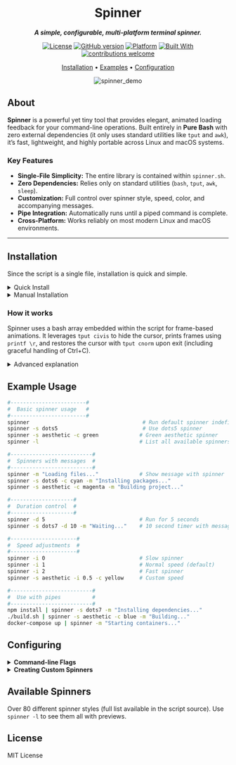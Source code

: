 <div align="center">

# Spinner

***A simple, configurable, multi-platform terminal spinner.***

[![License](https://img.shields.io/badge/License-MIT-green.svg)](LICENSE)
[![GitHub version](https://img.shields.io/badge/version-1.0.0-blue.svg)](https://github.com/00msjr/spinner)
[![Platform](https://img.shields.io/badge/Platform-macOS%20%7C%20Linux-orange.svg)]()
[![Built With](https://img.shields.io/badge/Built%20With-Bash-404040.svg)](https://www.gnu.org/software/bash/)
[![contributions welcome](https://img.shields.io/badge/contributions-welcome-brightgreen.svg?style=flat)](https://github.com/00msjr/spinner/issues)

[Installation](#installation) • [Examples](#example-usage) • [Configuration](#configuring)

![spinner_demo](https://raw.githubusercontent.com/00msjr/spinner/main/demo.gif)

</div>

## About

**Spinner** is a powerful yet tiny tool that provides elegant, animated loading feedback for your command-line operations. Built entirely in **Pure Bash** with zero external dependencies (it only uses standard utilities like `tput` and `awk`), it’s fast, lightweight, and highly portable across Linux and macOS systems.

### Key Features

* **Single-File Simplicity:** The entire library is contained within `spinner.sh`.
* **Zero Dependencies:** Relies only on standard utilities (`bash`, `tput`, `awk`, `sleep`).
* **Customization:** Full control over spinner style, speed, color, and accompanying messages.
* **Pipe Integration:** Automatically runs until a piped command is complete.
* **Cross-Platform:** Works reliably on most modern Linux and macOS environments.

---

## Installation

Since the script is a single file, installation is quick and simple.

<details>
<summary>Quick Install</summary>

```sh
# 1. Download the script and name it 'spinner'
sudo curl -o /usr/local/bin/spinner https://raw.githubusercontent.com/00msjr/spinner/main/spinner.sh

# 2. Make it executable
sudo chmod +x /usr/local/bin/spinner
```

</details>

<details>
<summary>Manual Installation</summary>

```sh
# Clone the repository
git clone https://github.com/00msjr/spinner
cd spinner

# Make the script executable
chmod +x spinner.sh

# Copy the file to a directory in your PATH (e.g., /usr/local/bin)
sudo cp spinner.sh /usr/local/bin/spinner
```

</details>

### How it works

Spinner uses a bash array embedded within the script for frame-based animations. It leverages `tput civis` to hide the cursor, prints frames using `printf \r`, and restores the cursor with `tput cnorm` upon exit (including graceful handling of Ctrl+C).

<details>
<summary>Advanced explanation</summary>

#### Spinner Configurations

Spinners are defined internally as bash arrays with frame-based animations. Each spinner has:

* A unique name identifier (e.g., `aesthetic`)
* An array of animation frames stored as `SPINNER_name`
* Configurable display intervals

#### Customization Options

* **Speed Control:** Set animation speed from 0 (slow) to 2 (fast), with automatic interval calculation.
* **Color Options:** Choose from 8 standard terminal colors (black, red, green, yellow, blue, magenta, cyan, white).
* **Message Display:** Add custom loading messages that appear alongside the spinner.
* **Duration Control:** Run spinners for a fixed time period or indefinitely.

#### Pipe Integration

The spinner automatically detects when its standard input is being used in a pipeline:

```sh
./long-running-script.sh | spinner -s dots -m "Processing..."
```

The spinner will run in the background until the piped command completes, providing clear visual feedback.

</details>

## Example Usage

```sh
#------------------------#
#  Basic spinner usage   #
#------------------------#
spinner                                    # Run default spinner indefinitely
spinner -s dots5                           # Use dots5 spinner
spinner -s aesthetic -c green             # Green aesthetic spinner
spinner -l                                # List all available spinners

#--------------------------#
#  Spinners with messages  #
#--------------------------#
spinner -m "Loading files..."             # Show message with spinner
spinner -s dots6 -c cyan -m "Installing packages..."
spinner -s aesthetic -c magenta -m "Building project..."

#--------------------#
#  Duration control  #
#--------------------#
spinner -d 5                              # Run for 5 seconds
spinner -s dots7 -d 10 -m "Waiting..."    # 10 second timer with message

#---------------------#
#  Speed adjustments  #
#---------------------#
spinner -i 0                              # Slow spinner
spinner -i 1                              # Normal speed (default)
spinner -i 2                              # Fast spinner
spinner -s aesthetic -i 0.5 -c yellow     # Custom speed

#--------------------------#
#  Use with pipes          #
#--------------------------#
npm install | spinner -s dots7 -m "Installing dependencies..."
./build.sh | spinner -s aesthetic -c blue -m "Building..."
docker-compose up | spinner -m "Starting containers..."
```

## Configuring

<details>
<summary><strong>Command-line Flags</strong></summary>

Main configuration flags:

* `-s, --spinner NAME` - Select spinner from the list (default: aesthetic)
* `-i, --interval N` - Set speed 0=slow, 1=default, 2=fast (default: 1)
* `-c, --color COLOR` - Set spinner color (red, green, yellow, blue, magenta, cyan, white)
* `-d, --duration SECONDS` - Run for fixed duration then exit
* `-m, --message TEXT` - Display message alongside spinner
* `-l, --list` - List all available spinners
* `-h, --help` - Show help message

Run `spinner --help` for complete documentation.

</details>

<details>
<summary><strong>Creating Custom Spinners</strong></summary>

To create custom spinners, edit the `spinner.sh` file and add your array directly near the other `declare -a SPINNER_...` definitions:

```sh
declare -a SPINNER_myspinner=('frame1' 'frame2' 'frame3')
```

Then use it: `spinner -s myspinner`

The new spinner will automatically be available in the list and ready to use.

</details>

## Available Spinners

Over 80 different spinner styles (full list available in the script source). Use `spinner -l` to see them all with previews.

## License

MIT License
